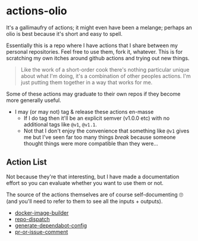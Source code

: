 # actions-olio

It's a gallimaufry of actions; it might even have been a melange; perhaps an olio is best because it's short and easy to spell.

Essentially this is a repo where I have actions that I share between my personal repositories. Feel free to use them, fork it, whatever. This is for scratching my own itches around github actions and trying out new things.

> Like the work of a short-order cook there's nothing particular unique about what I'm doing, it's a combination of other peoples actions. I'm just putting them together in a way that works for me.

Some of these actions may graduate to their own repos if they become more generally useful.

- I may (or may not) tag & release these actions en-masse
  - If I do tag then it'll be an explicit semver (v1.0.0 etc) with no additional tags like `@v1`, `@v1.1`.
  - Not that I don't enjoy the convenience that something like `@v1` gives me but I've seen far too many things _break_ because someone thought things were more compatible than they were...

## Action List

Not because they're that interesting, but I have made a documentation effort so you can evaluate whether you want to use them or not.

The source of the actions themselves are of course self-documenting :roll_eyes: (and you'll need to refer to them to see all the inputs + outputs).

- [docker-image-builder](./docker-image-builder/README.md)
- [repo-dispatch](./repo-dispatch/README.md)
- [generate-dependabot-config](./generate-dependabot-config/README.md)
- [pr-or-issue-comment](./pr-or-issue-comment/README.md)